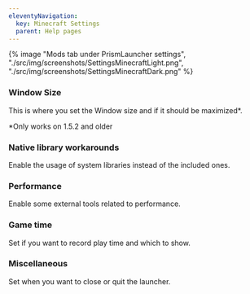 ```yaml
---
eleventyNavigation:
  key: Minecraft Settings
  parent: Help pages
--- 
```


<div class="row">
  <div class="column">
      {% image "Mods tab under PrismLauncher settings", "./src/img/screenshots/SettingsMinecraftLight.png", "./src/img/screenshots/SettingsMinecraftDark.png" %}
  </div>
</div>

### Window Size

<!-- TODO: add image of Window Size section -->

This is where you set the Window size and if it should be maximized*.

*Only works on 1.5.2 and older

### Native library workarounds

<!-- TODO: add image of Native library workarounds section -->

Enable the usage of system libraries instead of the included ones.

### Performance

<!-- TODO: add image of Performance section -->

Enable some external tools related to performance.

### Game time

<!-- TODO: add image of Game time section -->

Set if you want to record play time and which to show.

### Miscellaneous

<!-- TODO: add image of Miscellaneous section -->

Set when you want to close or quit the launcher.
